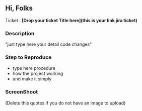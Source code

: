 ## Hi, Folks

Ticket : **[Drop your ticket Title here](this is your link jira ticket)**

### Description
"just type here your detail code changes"

### Step to Reproduce
- type here procedure
- how the project working
- and make it simply

### ScreenShoot
(Delete this quotes if you do not have an image to upload)
